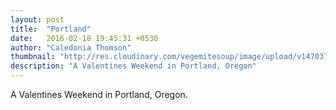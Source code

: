 ```yaml
---
layout: post
title:  "Portland"
date:   2016-02-18 19:45:31 +0530
author: "Caledonia Thomson"
thumbnail: "http://res.cloudinary.com/vegemitesoup/image/upload/v1470371013/portland/1.jpg"
description: "A Valentines Weekend in Portland, Oregon"
---
```


A Valentines Weekend in Portland, Oregon.

<div class="row">
	<a href="http://res.cloudinary.com/vegemitesoup/image/upload/v1470371013/portland/1.jpg">
    	<img class="lazy" data-original="http://res.cloudinary.com/vegemitesoup/image/upload/v1470371013/portland/1.jpg" />
	</a>
</div>

<div class="row">
	<a href="http://res.cloudinary.com/vegemitesoup/image/upload/v1470371013/portland/11.jpg">
		<img class="lazy" data-original="http://res.cloudinary.com/vegemitesoup/image/upload/v1470371013/portland/11.jpg" />
	</a>
</div>     

<div class="row">                                       
	<a href="http://res.cloudinary.com/vegemitesoup/image/upload/v1470371013/portland/2.jpg">
    	<img class="lazy" data-original="http://res.cloudinary.com/vegemitesoup/image/upload/v1470371013/portland/2.jpg" />           
	</a>
</div>

<div class="row">                   
	<a href="http://res.cloudinary.com/vegemitesoup/image/upload/v1470371013/portland/3.jpg">
		<img class="lazy" data-original="http://res.cloudinary.com/vegemitesoup/image/upload/v1470371013/portland/3.jpg" />
	</a>
</div>

<!--excerpt-->    

<div class="row">          
	<a href="http://res.cloudinary.com/vegemitesoup/image/upload/v1470371013/portland/4.jpg">
		<img class="lazy" data-original="http://res.cloudinary.com/vegemitesoup/image/upload/v1470371013/portland/4.jpg" />
	</a>
</div>

<div class="row">
	<a href="http://res.cloudinary.com/vegemitesoup/image/upload/v1470371013/portland/title.jpg">
		<img class="lazy" data-original="http://res.cloudinary.com/vegemitesoup/image/upload/v1470371013/portland/title.jpg" />
	</a>
</div>     

<div class="row">
	<a href="http://res.cloudinary.com/vegemitesoup/image/upload/v1470371013/portland/5.jpg">
		<img class="lazy" data-original="http://res.cloudinary.com/vegemitesoup/image/upload/v1470371013/portland/5.jpg" />
	</a>
</div>     

<div class="row">
	<div class="col-sm-6 col-xs-12">                 
    	<a href="http://res.cloudinary.com/vegemitesoup/image/upload/v1470371013/portland/6.jpg"><img class="lazy" data-original="http://res.cloudinary.com/vegemitesoup/image/upload/v1470371013/portland/6.jpg" /></a>    
    </div>
    <div class="col-sm-6 col-xs-12">                    
    	<a href="http://res.cloudinary.com/vegemitesoup/image/upload/v1470371013/portland/7.jpg"><img class="lazy" data-original="http://res.cloudinary.com/vegemitesoup/image/upload/v1470371013/portland/7.jpg" /></a>  
    </div>            
</div>

<div class="row">
	<a href="http://res.cloudinary.com/vegemitesoup/image/upload/v1470371013/portland/8.jpg">
		<img class="lazy" data-original="http://res.cloudinary.com/vegemitesoup/image/upload/v1470371013/portland/8.jpg" />
	</a>
</div>     

<div class="row">
	<a href="http://res.cloudinary.com/vegemitesoup/image/upload/v1470371013/portland/9.jpg">
		<img class="lazy" data-original="http://res.cloudinary.com/vegemitesoup/image/upload/v1470371013/portland/9.jpg" />
	</a>
</div> 

<div class="row">
	<div class="col-sm-6 col-xs-12"> 
		<a href="http://res.cloudinary.com/vegemitesoup/image/upload/v1470371013/portland/10.jpg"><img class="lazy" data-original="http://res.cloudinary.com/vegemitesoup/image/upload/v1470371013/portland/10.jpg" /></a> 
	</div>
	<div class="col-sm-6 col-xs-12"> 
		<a href="http://res.cloudinary.com/vegemitesoup/image/upload/v1470371013/portland/12.jpg"><img class="lazy" data-original="http://res.cloudinary.com/vegemitesoup/image/upload/v1470371013/portland/12.jpg" /></a>
	</div>
</div>     